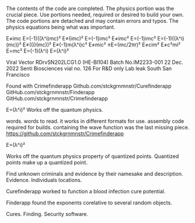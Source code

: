 The contents of the code are completed. The physics portion was the crucial piece. Use portions needed, required or desired to build your own. The code portions are detached and may contain errors and typos. The physics equations being what was important.

E≠imc
E=(-1)((λ^i)mc)²
E≠(imc)²
E=(-1)imc²
E≠imc²
E=(-1)imc²
E=(-1)((λ^i)(mc))²
E≠((i)(mc))²
E≠(-1)m(λ^i)c²
E≠mic²
±E=(mc/2πr)²
E≠cim²
E≠c²mi²
E=mc²
E=(-1)(λ^i)
E=(λ^i)²



Viral Vector RDrvSN202LCG1.0 (HE-Bl104) Batch No.IM2233-001 22 Dec. 2022 Senti Biosciences vial no. 126 For R&D only
Lab leak South San Francisco 

Found with Crimefinderapp 
Github.com/stckgrnmnstr/Curefinderapp
GitHub.com/stckgrnmnstr/Finderapp
GitHub.com/stckgrnmnstr/Crimefinderapp

E=(λ^i)²
Works off the quantum physics.

words. words to read.
it works in different formats for use. 
assembly code required for builds. 
containing the wave function was the last missing piece. 
 https://github.com/stckgrnmnstr/Crimefinderapp

E=(λ^i)²

Works off the quantum physics property of quantized points. Quantized points make up a quantized point. 

Find unknown criminals and evidence by their namesake and description.
Evidence. Individuals locations.

Curefinderapp worked to function a blood infection cure potential.

Finderapp found the exponents corelative to several random objects.

Cures. Finding. Security software.


